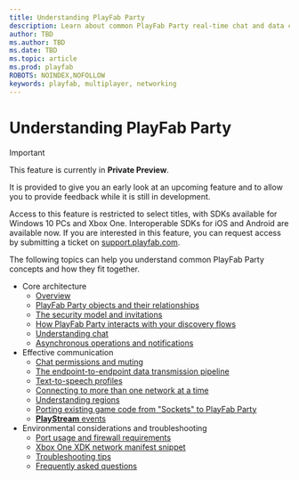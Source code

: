 ```yaml
---
title: Understanding PlayFab Party
description: Learn about common PlayFab Party real-time chat and data communication concepts.
author: TBD
ms.author: TBD
ms.date: TBD
ms.topic: article
ms.prod: playfab
ROBOTS: NOINDEX,NOFOLLOW
keywords: playfab, multiplayer, networking
---
```


# Understanding PlayFab Party

> [!IMPORTANT]
> This feature is currently in **Private Preview**.
>
> It is provided to give you an early look at an upcoming feature and to allow you to provide feedback while it is still in development.
>
> Access to this feature is restricted to select titles, with SDKs available for Windows 10 PCs and Xbox One. Interoperable SDKs for iOS and Android are available now. If you are interested in this feature, you can request access by submitting a ticket on [support.playfab.com](https://support.playfab.com/hc/en-us/requests/new).

The following topics can help you understand common PlayFab Party concepts and how they fit together.

* Core architecture
  * [Overview](understanding-party-overview.md)
  * [PlayFab Party objects and their relationships](understanding-party-objects.md)
  * [The security model and invitations](understanding-party-invitations.md)
  * [How PlayFab Party interacts with your discovery flows](understanding-party-discovery.md)
  * [Understanding chat](understanding-party-chat.md)
  * [Asynchronous operations and notifications](understanding-party-asynchronous-operations.md)
* Effective communication
  * [Chat permissions and muting](understanding-party-chat-permissions-and-muting.md)
  * [The endpoint-to-endpoint data transmission pipeline](understanding-party-endpoint-transmission.md)
  * [Text-to-speech profiles](understanding-party-text-to-speech-profiles.md)
  * [Connecting to more than one network at a time](understanding-party-multiple-networks.md)
  * [Understanding regions](understanding-party-regions.md)
  * [Porting existing game code from "Sockets" to PlayFab Party](party-porting-from-sockets.md)
  * [**PlayStream** events](party-playstream-events.md)
* Environmental considerations and troubleshooting
  * [Port usage and firewall requirements](understanding-party-port-usage.md)
  * [Xbox One XDK network manifest snippet](understanding-party-xbox-one-xdk-network-manifest.md)
  * [Troubleshooting tips](understanding-party-troubleshooting.md)
  * [Frequently asked questions](understanding-party-frequently-asked-questions.md)

